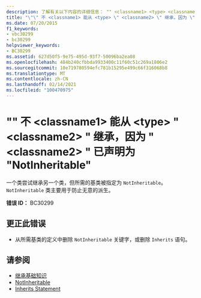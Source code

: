 ```yaml
---
description: 了解有关以下内容的详细信息： "" <classname1> <type> <classname2> <classname2> 已声明为 "NotInheritable"，无法从 "" 继承
title: "\"\" 不 <classname1> 能从 <type> \" <classname2> \" 继承，因为 \" <classname2> \" 已声明为 \"NotInheritable\""
ms.date: 07/20/2015
f1_keywords:
- vbc30299
- bc30299
helpviewer_keywords:
- BC30299
ms.assetid: 627d50f5-9e75-495d-93f7-50096ba2ea08
ms.openlocfilehash: 484b240cfbbda9933400c11f60c51c269a1806e2
ms.sourcegitcommit: 10e719780594efc781b15295e499c66f316068b8
ms.translationtype: MT
ms.contentlocale: zh-CN
ms.lasthandoff: 02/14/2021
ms.locfileid: "100470975"
---
```

# <a name="classname1-cannot-inherit-from-type-classname2-because-classname2-is-declared-notinheritable"></a>"" 不 \<classname1> 能从 \<type> " \<classname2> " 继承，因为 " \<classname2> " 已声明为 "NotInheritable"

一个类尝试继承另一个类，但所需的基类被指定为 `NotInheritable`。 `NotInheritable` 类主要用于防止无意的派生。  
  
 **错误 ID：** BC30299  
  
## <a name="to-correct-this-error"></a>更正此错误  
  
- 从所需基类的定义中删除 `NotInheritable` 关键字，或删除 `Inherits` 语句。  
  
## <a name="see-also"></a>请参阅

- [继承基础知识](../programming-guide/language-features/objects-and-classes/inheritance-basics.md)
- [NotInheritable](../language-reference/modifiers/notinheritable.md)
- [Inherits Statement](../language-reference/statements/inherits-statement.md)
